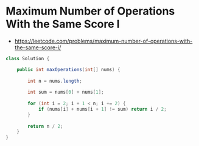 # Maximum Number of Operations With the Same Score I

- https://leetcode.com/problems/maximum-number-of-operations-with-the-same-score-i/

```java
class Solution {

    public int maxOperations(int[] nums) {
        
        int n = nums.length;
        
        int sum = nums[0] + nums[1];
        
        for (int i = 2; i + 1 < n; i += 2) {
            if (nums[i] + nums[i + 1] != sum) return i / 2;
        }
        
        return n / 2;
    }
}
```
